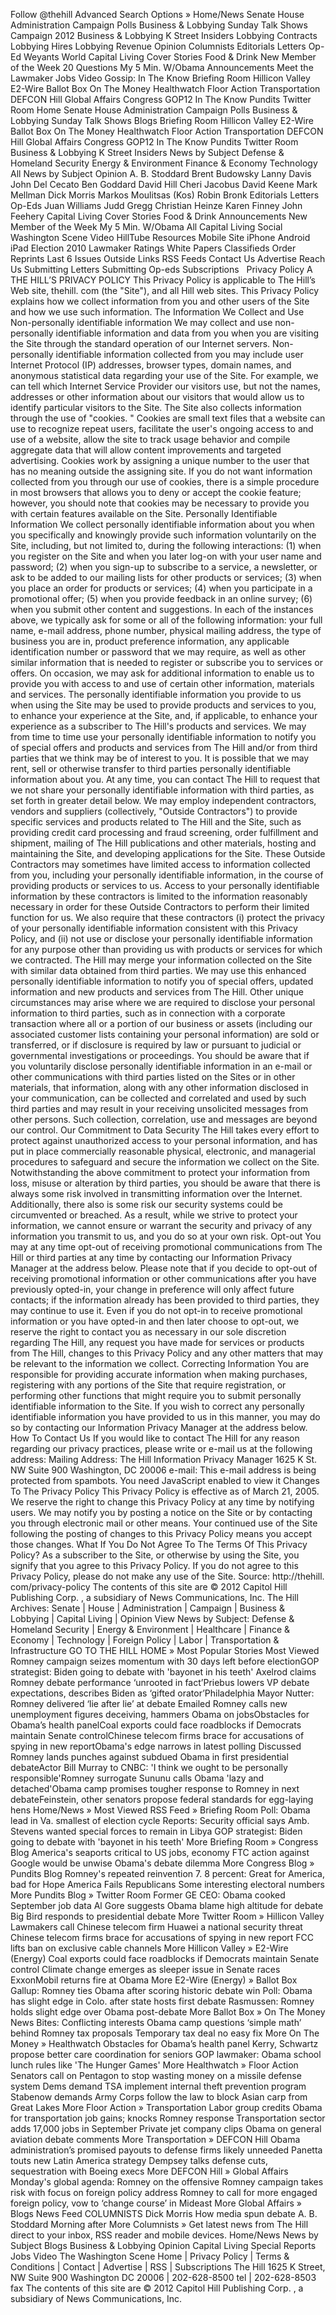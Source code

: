 Follow @thehill Advanced Search Options » Home/News Senate House Administration Campaign Polls Business & Lobbying Sunday Talk Shows Campaign 2012 Business & Lobbying K Street Insiders Lobbying Contracts Lobbying Hires Lobbying Revenue Opinion Columnists Editorials Letters Op-Ed Weyants World Capital Living Cover Stories Food & Drink New Member of the Week 20 Questions My 5 Min. W/Obama Announcements Meet the Lawmaker Jobs Video Gossip: In The Know Briefing Room Hillicon Valley E2-Wire Ballot Box On The Money Healthwatch Floor Action Transportation DEFCON Hill Global Affairs Congress GOP12 In The Know Pundits Twitter Room Home Senate House Administration Campaign Polls Business & Lobbying Sunday Talk Shows Blogs Briefing Room Hillicon Valley E2-Wire Ballot Box On The Money Healthwatch Floor Action Transportation DEFCON Hill Global Affairs Congress GOP12 In The Know Pundits Twitter Room Business & Lobbying K Street Insiders News by Subject Defense & Homeland Security Energy & Environment Finance & Economy Technology All News by Subject Opinion A. B. Stoddard Brent Budowsky Lanny Davis John Del Cecato Ben Goddard David Hill Cheri Jacobus David Keene Mark Mellman Dick Morris Markos Moulitsas (Kos) Robin Bronk Editorials Letters Op-Eds Juan Williams Judd Gregg Christian Heinze Karen Finney John Feehery Capital Living Cover Stories Food & Drink Announcements New Member of the Week My 5 Min. W/Obama All Capital Living Social Washington Scene Video HillTube Resources Mobile Site iPhone Android iPad Election 2010 Lawmaker Ratings White Papers Classifieds Order Reprints Last 6 Issues Outside Links RSS Feeds Contact Us Advertise Reach Us Submitting Letters Submitting Op-eds Subscriptions   Privacy Policy A THE HILL’S PRIVACY POLICY This Privacy Policy is applicable to The Hill’s Web site, thehill. com (the "Site"), and all Hill web sites. This Privacy Policy explains how we collect information from you and other users of the Site and how we use such information. The Information We Collect and Use Non-personally identifiable information We may collect and use non-personally identifiable information and data from you when you are visiting the Site through the standard operation of our Internet servers. Non-personally identifiable information collected from you may include user Internet Protocol (IP) addresses, browser types, domain names, and anonymous statistical data regarding your use of the Site. For example, we can tell which Internet Service Provider our visitors use, but not the names, addresses or other information about our visitors that would allow us to identify particular visitors to the Site. The Site also collects information through the use of "cookies. " Cookies are small text files that a website can use to recognize repeat users, facilitate the user's ongoing access to and use of a website, allow the site to track usage behavior and compile aggregate data that will allow content improvements and targeted advertising. Cookies work by assigning a unique number to the user that has no meaning outside the assigning site. If you do not want information collected from you through our use of cookies, there is a simple procedure in most browsers that allows you to deny or accept the cookie feature; however, you should note that cookies may be necessary to provide you with certain features available on the Site. Personally Identifiable Information We collect personally identifiable information about you when you specifically and knowingly provide such information voluntarily on the Site, including, but not limited to, during the following interactions: (1) when you register on the Site and when you later log-on with your user name and password; (2) when you sign-up to subscribe to a service, a newsletter, or ask to be added to our mailing lists for other products or services; (3) when you place an order for products or services; (4) when you participate in a promotional offer; (5) when you provide feedback in an online survey; (6) when you submit other content and suggestions. In each of the instances above, we typically ask for some or all of the following information: your full name, e-mail address, phone number, physical mailing address, the type of business you are in, product preference information, any applicable identification number or password that we may require, as well as other similar information that is needed to register or subscribe you to services or offers. On occasion, we may ask for additional information to enable us to provide you with access to and use of certain other information, materials and services. The personally identifiable information you provide to us when using the Site may be used to provide products and services to you, to enhance your experience at the Site, and, if applicable, to enhance your experience as a subscriber to The Hill's products and services. We may from time to time use your personally identifiable information to notify you of special offers and products and services from The Hill and/or from third parties that we think may be of interest to you. It is possible that we may rent, sell or otherwise transfer to third parties personally identifiable information about you. At any time, you can contact The Hill to request that we not share your personally identifiable information with third parties, as set forth in greater detail below. We may employ independent contractors, vendors and suppliers (collectively, "Outside Contractors") to provide specific services and products related to The Hill and the Site, such as providing credit card processing and fraud screening, order fulfillment and shipment, mailing of The Hill publications and other materials, hosting and maintaining the Site, and developing applications for the Site. These Outside Contractors may sometimes have limited access to information collected from you, including your personally identifiable information, in the course of providing products or services to us. Access to your personally identifiable information by these contractors is limited to the information reasonably necessary in order for these Outside Contractors to perform their limited function for us. We also require that these contractors (i) protect the privacy of your personally identifiable information consistent with this Privacy Policy, and (ii) not use or disclose your personally identifiable information for any purpose other than providing us with products or services for which we contracted. The Hill may merge your information collected on the Site with similar data obtained from third parties. We may use this enhanced personally identifiable information to notify you of special offers, updated information and new products and services from The Hill. Other unique circumstances may arise where we are required to disclose your personal information to third parties, such as in connection with a corporate transaction where all or a portion of our business or assets (including our associated customer lists containing your personal information) are sold or transferred, or if disclosure is required by law or pursuant to judicial or governmental investigations or proceedings. You should be aware that if you voluntarily disclose personally identifiable information in an e-mail or other communications with third parties listed on the Sites or in other materials, that information, along with any other information disclosed in your communication, can be collected and correlated and used by such third parties and may result in your receiving unsolicited messages from other persons. Such collection, correlation, use and messages are beyond our control. Our Commitment to Data Security The Hill takes every effort to protect against unauthorized access to your personal information, and has put in place commercially reasonable physical, electronic, and managerial procedures to safeguard and secure the information we collect on the Site. Notwithstanding the above commitment to protect your information from loss, misuse or alteration by third parties, you should be aware that there is always some risk involved in transmitting information over the Internet. Additionally, there also is some risk our security systems could be circumvented or breached. As a result, while we strive to protect your information, we cannot ensure or warrant the security and privacy of any information you transmit to us, and you do so at your own risk. Opt-out You may at any time opt-out of receiving promotional communications from The Hill or third parties at any time by contacting our Information Privacy Manager at the address below. Please note that if you decide to opt-out of receiving promotional information or other communications after you have previously opted-in, your change in preference will only affect future contacts; if the information already has been provided to third parties, they may continue to use it. Even if you do not opt-in to receive promotional information or you have opted-in and then later choose to opt-out, we reserve the right to contact you as necessary in our sole discretion regarding The Hill, any request you have made for services or products from The Hill, changes to this Privacy Policy and any other matters that may be relevant to the information we collect. Correcting Information You are responsible for providing accurate information when making purchases, registering with any portions of the Site that require registration, or performing other functions that might require you to submit personally identifiable information to the Site. If you wish to correct any personally identifiable information you have provided to us in this manner, you may do so by contacting our Information Privacy Manager at the address below. How To Contact Us If you would like to contact The Hill for any reason regarding our privacy practices, please write or e-mail us at the following address: Mailing Address: The Hill Information Privacy Manager 1625 K St. NW Suite 900 Washington, DC 20006 e-mail: This e-mail address is being protected from spambots. You need JavaScript enabled to view it Changes To The Privacy Policy This Privacy Policy is effective as of March 21, 2005. We reserve the right to change this Privacy Policy at any time by notifying users. We may notify you by posting a notice on the Site or by contacting you through electronic mail or other means. Your continued use of the Site following the posting of changes to this Privacy Policy means you accept those changes. What If You Do Not Agree To The Terms Of This Privacy Policy? As a subscriber to the Site, or otherwise by using the Site, you signify that you agree to this Privacy Policy. If you do not agree to this Privacy Policy, please do not make any use of the Site. Source: http://thehill. com/privacy-policy The contents of this site are © 2012 Capitol Hill Publishing Corp. , a subsidiary of News Communications, Inc. The Hill Archives: Senate | House | Administration | Campaign | Business & Lobbying | Capital Living | Opinion View News by Subject: Defense & Homeland Security | Energy & Environment | Healthcare | Finance & Economy | Technology | Foreign Policy | Labor | Transportation & Infrastructure GO TO THE HILL HOME » Most Popular Stories Most Viewed Romney campaign seizes momentum with 30 days left before electionGOP strategist: Biden going to debate with 'bayonet in his teeth' Axelrod claims Romney debate performance ‘unrooted in fact’Priebus lowers VP debate expectations, describes Biden as ‘gifted orator’Philadelphia Mayor Nutter: Romney delivered ‘lie after lie’ at debate Emailed Romney calls new unemployment figures deceiving, hammers Obama on jobsObstacles for Obama’s health panelCoal exports could face roadblocks if Democrats maintain Senate controlChinese telecom firms brace for accusations of spying in new reportObama's edge narrows in latest polling Discussed Romney lands punches against subdued Obama in first presidential debateActor Bill Murray to CNBC: 'I think we ought to be personally responsible'Romney surrogate Sununu calls Obama 'lazy and detached'Obama camp promises tougher response to Romney in next debateFeinstein, other senators propose federal standards for egg-laying hens Home/News » Most Viewed RSS Feed » Briefing Room Poll: Obama lead in Va. smallest of election cycle Reports: Security official says Amb. Stevens wanted special forces to remain in Libya GOP strategist: Biden going to debate with 'bayonet in his teeth' More Briefing Room » Congress Blog America's seaports critical to US jobs, economy FTC action against Google would be unwise Obama's debate dilemma More Congress Blog » Pundits Blog Romney's repeated reinvention 7. 8 percent: Great for America, bad for Hope America Fails Republicans Some interesting electoral numbers More Pundits Blog » Twitter Room Former GE CEO: Obama cooked September job data Al Gore suggests Obama blame high altitude for debate Big Bird responds to presidential debate More Twitter Room » Hillicon Valley Lawmakers call Chinese telecom firm Huawei a national security threat Chinese telecom firms brace for accusations of spying in new report FCC lifts ban on exclusive cable channels More Hillicon Valley » E2-Wire (Energy) Coal exports could face roadblocks if Democrats maintain Senate control Climate change emerges as sleeper issue in Senate races ExxonMobil returns fire at Obama More E2-Wire (Energy) » Ballot Box Gallup: Romney ties Obama after scoring historic debate win Poll: Obama has slight edge in Colo. after state hosts first debate Rasmussen: Romney holds slight edge over Obama post-debate More Ballot Box » On The Money News Bites: Conflicting interests Obama camp questions ‘simple math’ behind Romney tax proposals Temporary tax deal no easy fix More On The Money » Healthwatch Obstacles for Obama’s health panel Kerry, Schwartz propose better care coordination for seniors GOP lawmaker: Obama school lunch rules like 'The Hunger Games' More Healthwatch » Floor Action Senators call on Pentagon to stop wasting money on a missile defense system Dems demand TSA implement internal theft prevention program Stabenow demands Army Corps follow the law to block Asian carp from Great Lakes More Floor Action » Transportation Labor group credits Obama for transportation job gains; knocks Romney response Transportation sector adds 17,000 jobs in September Private jet company clips Obama on general aviation debate comments More Transportation » DEFCON Hill Obama administration’s promised payouts to defense firms likely unneeded Panetta touts new Latin America strategy Dempsey talks defense cuts, sequestration with Boeing execs More DEFCON Hill » Global Affairs Monday's global agenda: Romney on the offensive Romney campaign takes risk with focus on foreign policy address Romney to call for more engaged foreign policy, vow to ‘change course’ in Mideast More Global Affairs » Blogs News Feed COLUMNISTS Dick Morris How media spun debate A. B. Stoddard Morning after More Columnists » Get latest news from The Hill direct to your inbox, RSS reader and mobile devices. Home/News News by Subject Blogs Business & Lobbying Opinion Capital Living Special Reports Jobs Video The Washington Scene Home | Privacy Policy | Terms & Conditions | Contact | Advertise | RSS | Subscriptions The Hill 1625 K Street, NW Suite 900 Washington DC 20006 | 202-628-8500 tel | 202-628-8503 fax The contents of this site are © 2012 Capitol Hill Publishing Corp. , a subsidiary of News Communications, Inc.
